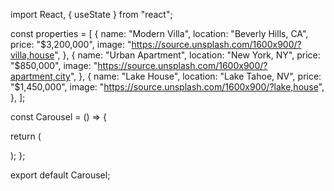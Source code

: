 import React, { useState } from "react";

const properties = [
  {
    name: "Modern Villa",
    location: "Beverly Hills, CA",
    price: "$3,200,000",
    image: "https://source.unsplash.com/1600x900/?villa,house",
  },
  {
    name: "Urban Apartment",
    location: "New York, NY",
    price: "$850,000",
    image: "https://source.unsplash.com/1600x900/?apartment,city",
  },
  {
    name: "Lake House",
    location: "Lake Tahoe, NV",
    price: "$1,450,000",
    image: "https://source.unsplash.com/1600x900/?lake,house",
  },
];

const Carousel = () => {
  

  
  return (
    
  );
};

export default Carousel;
